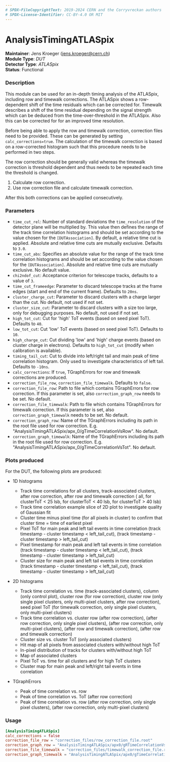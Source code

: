 ```yaml
---
# SPDX-FileCopyrightText: 2019-2024 CERN and the Corryvreckan authors
# SPDX-License-Identifier: CC-BY-4.0 OR MIT
---
```

# AnalysisTimingATLASpix
**Maintainer**: Jens Kroeger (<jens.kroeger@cern.ch>)  
**Module Type**: *DUT*  
**Detector Type**: *ATLASpix*  
**Status**: Functional

### Description
This module can be used for an in-depth timing analysis of the ATLASpix, including row and timewalk corrections.
The ATLASpix shows a row-dependent shift of the time residuals which can be corrected for.
Timewalk describes a shift of the time residual depending on the signal strength which can be deduced from the time-over-threshold in the ATLASpix.
Also this can be corrected for for an improved time resolution.

Before being able to apply the row and timewalk correction, correction files need to be provided.
These can be generated by setting `calc_corrections=true`.
The calculation of the timewalk correction is based on a row-corrected histogram such that this procedure needs to be performed in two steps.

The row correction should be generally valid whereas the timewalk correction is threshold dependent and thus needs to be repeated each time the threshold is changed.

1. Calculate row correction.
2. Use row correction file and calculate timewalk correction.

After this both corrections can be applied consecutively.

### Parameters
* `time_cut_rel`: Number of standard deviations the `time_resolution` of the detector plane will be multiplied by. This value then defines the range of the track time correlation histograms and should be set according to the value chosen for the `[DUTAssociation]`. By default, a relative time cut is applied. Absolute and relative time cuts are mutually exclusive. Defaults to `3.0`.
* `time_cut_abs`: Specifies an absolute value for the range of the track time correlation histograms and should be set according to the value chosen for the `[DUTAssociation]`. Absolute and relative time cuts are mutually exclusive. No default value.
* `chi2ndof_cut`: Acceptance criterion for telescope tracks, defaults to a value of `3`.
* `time_cut_frameedge`: Parameter to discard telescope tracks at the frame edges (start and end of the current frame). Defaults to `20ns`.
* `cluster_charge_cut`: Parameter to discard clusters with a charge larger than the cut. No default, not used if not set.
* `cluster_size_cut`: Parameter to discard clusters with a size too large, only for debugging purposes. No default, not used if not set.
* `high_tot_cut`: Cut for 'high' ToT events (based on seed pixel ToT). Defaults to `40`.
* `low_tot_cut`: Cut 'low' ToT events (based on seed pixel ToT). Defaults to `10`.
* `high_charge_cut`: Cut dividing 'low' and 'high' charge events (based on cluster charge in electrons). Defaults to `high_tot_cut` (modify when calibration is available).
* `timing_tail_cut`: Cut to divide into left/right tail and main peak of time correlation histogram. Only used to investigate characteristics of left tail. Defaults to `-10ns`.
* `calc_corrections`: If `true`, TGraphErrors for row and timewalk corrections are produced.
* `correction_file_row`, `correction_file_timewalk`. Defaults to `false`.
* `correction_file_row`: Path to file which contains TGraphErrors for row correction. If this parameter is set, also `correction_graph_row` needs to be set. No default.
* `correction_file_timewalk`: Path to file which contains TGraphErrors for timewalk correction. If this parameter is set, also `correction_graph_timewalk` needs to be set. No default.
* `correction_graph_row`: Name of the TGraphErrors including its path in the root file used for row correction. E.g. "AnalysisTimingATLASpix/apx_0/gTimeCorrelationVsRow". No default.
* `correction_graph_timewalk`: Name of the TGraphErrors including its path in the root file used for row correction. E.g. "AnalysisTimingATLASpix/apx_0/gTimeCorrelationVsTot". No default.

### Plots produced

For the DUT, the following plots are produced:

* 1D histograms
  * Track time correlations for all clusters, track-associated clusters, after row correction, after row and timewalk correction ( all, for clusterToT < 25 lsb, for clusterToT < 40 lsb, for clusterToT > 40 lsb)
  * Track time correlation example slice of 2D plot to investigate quality of Gaussian fit
  * Cluster time minus pixel time (for all pixels in cluster) to confirm that cluster time = time of earliest pixel
  * Pixel ToT for main peak and left tail events in time correlation (track timestamp - cluster timestamp < left_tail_cut), (track timestamp - cluster timestamp > left_tail_cut)
  * Pixel timestamp for main peak and left tail events in time correlation (track timestamp - cluster timestamp < left_tail_cut), (track timestamp - cluster timestamp > left_tail_cut)
  * Cluster size for main peak and left tail events in time correlation (track timestamp - cluster timestamp < left_tail_cut), (track timestamp - cluster timestamp > left_tail_cut)

* 2D histograms
  * Track time correlation vs. time (track-associated clusters), column (only control plot), cluster row (for row correction), cluster row (only single pixel clusters, only multi-pixel clusters, after row correction), seed pixel ToT (for timewalk correction, only single pixel clusters, only multi-pixel clusters)
  * Track time correlation vs. cluster row (after row correction), (after row correction, only single pixel clusters), (after row correction, only multi-pixel clusters), (after row and timewalk correction), (after row and timewalk correction)
  * Cluster size vs. cluster ToT (only associated clusters)
  * Hit map of all pixels from associated clusters with/without high ToT
  * In-pixel distribution of tracks for clusters with/without high ToT
  * Map of associated clusters
  * Pixel ToT vs. time for all clusters and for high ToT clusters
  * Cluster map for main peak and left/right tail events in time correlation

* TGraphErrors
  * Peak of time correlation vs. row
  * Peak of time correlation vs. ToT (after row correction)
  * Peak of time correlation vs. row (after row correction, only single pixel clusters), (after row correction, only multi-pixel clusters)

### Usage
```toml
[AnalysisTimingATLASpix]
calc_corrections = false
correction_file_row = "correction_files/row_correction_file.root"
correction_graph_row = "AnalysisTimingATLASpix/apx0/gRTimeCorrelationVsRow"
correction_file_timewalk = "correction_files/timewalk_correction_file.root"
correction_graph_timewalk = "AnalysisTimingATLASpix/apx0/gTimeCorrelationVsTot"
```
